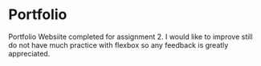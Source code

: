 # Portfolio
Portfolio Websiite completed for assignment 2. I would like to improve still do not have much practice with flexbox so any feedback is greatly appreciated. 

